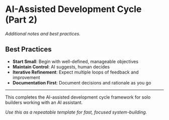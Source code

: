 # AI-Assisted Development Cycle (Part 2)

_Additional notes and best practices._

## Best Practices

- **Start Small**: Begin with well-defined, manageable objectives
- **Maintain Control**: AI suggests, human decides
- **Iterative Refinement**: Expect multiple loops of feedback and improvement
- **Documentation First**: Document decisions and rationale as you go

---

This completes the AI-assisted development cycle framework for solo builders working with an AI assistant.

_Use this as a repeatable template for fast, focused system-building._

